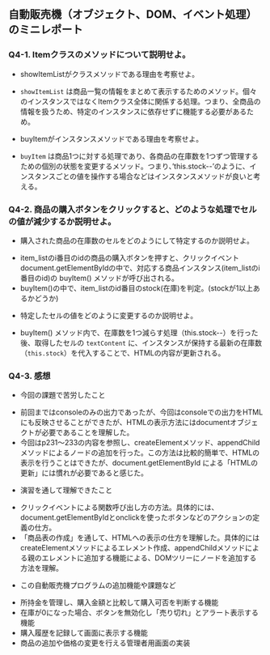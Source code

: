## 自動販売機（オブジェクト、DOM、イベント処理）のミニレポート
### Q4-1. Itemクラスのメソッドについて説明せよ。
* showItemListがクラスメソッドである理由を考察せよ。 
- `showItemList` は商品一覧の情報をまとめて表示するためのメソッド。個々のインスタンスではなくItemクラス全体に関係する処理。つまり、全商品の情報を扱うため、特定のインスタンスに依存せずに機能する必要があるため。


* buyItemがインスタンスメソッドである理由を考察せよ。
- `buyItem` は商品1つに対する処理であり、各商品の在庫数を1つずつ管理するための個別の状態を変更するメソッド。つまり、’this.stock--’のように、インスタンスごとの値を操作する場合などはインスタンスメソッドが良いと考える。

### Q4-2. 商品の購入ボタンをクリックすると、どのような処理でセルの値が減少するか説明せよ。
* 購入された商品の在庫数のセルをどのようにして特定するのか説明せよ。
- item_listのi番目のidの商品の購入ボタンを押すと、クリックイベントdocument.getElementByIdの中で、対応する商品インスタンス(item_listのi番目のid)の buyItem() メソッドが呼び出される。
- buyItem()の中で、item_listのid番目のstock(在庫)を判定。(stockが1以上あるかどうか)


* 特定したセルの値をどのように変更するのか説明せよ。
- buyItem() メソッド内で、在庫数を1つ減らす処理（this.stock--）を行った後、取得したセルの `textContent` に、インスタンスが保持する最新の在庫数（`this.stock`）を代入することで、HTMLの内容が更新される。

### Q4-3. 感想
* 今回の課題で苦労したこと
- 前回まではconsoleのみの出力であったが、今回はconsoleでの出力をHTMLにも反映させることができたが、HTMLの表示方法にはdocumentオブジェクトが必要であることを理解した。
- 今回はp231～233の内容を参照し、createElementメソッド、appendChildメソッドによるノードの追加を行った。この方法は比較的簡単で、HTMLの表示を行うことはできたが、document.getElementById による「HTMLの更新」には慣れが必要であると感じた。
 
* 演習を通して理解できたこと
- クリックイベントによる関数呼び出し方の方法。具体的には、document.getElementByIdとonclickを使ったボタンなどのアクションの定義の仕方。
- 「商品表の作成」を通して、HTMLへの表示の仕方を理解した。具体的にはcreateElementメソッドによるエレメント作成、appendChildメソッドによる親のエレメントに追加する機能による、DOMツリーにノードを追加する方法を理解。


* この自動販売機プログラムの追加機能や課題など
- 所持金を管理し、購入金額と比較して購入可否を判断する機能
- 在庫が0になった場合、ボタンを無効化し「売り切れ」とアラート表示する機能
- 購入履歴を記録して画面に表示する機能
- 商品の追加や価格の変更を行える管理者用画面の実装
